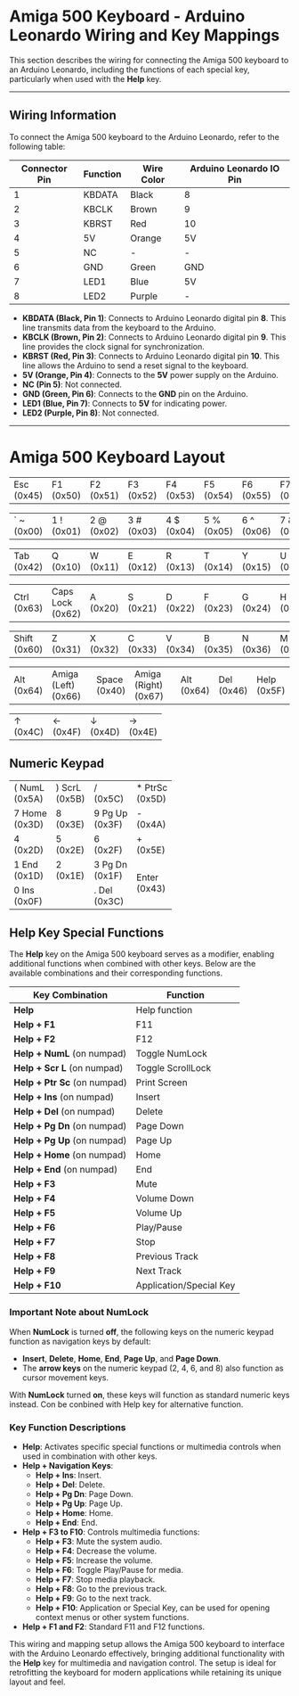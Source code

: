 
# Amiga 500 Keyboard - Arduino Leonardo Wiring and Key Mappings

This section describes the wiring for connecting the Amiga 500 keyboard to an Arduino Leonardo, including the functions of each special key, particularly when used with the **Help** key.

---

## Wiring Information

To connect the Amiga 500 keyboard to the Arduino Leonardo, refer to the following table:

| Connector Pin | Function | Wire Color | Arduino Leonardo IO Pin |
|---------------|----------|------------|--------------------------|
| 1             | KBDATA   | Black      | 8                        |
| 2             | KBCLK    | Brown      | 9                        |
| 3             | KBRST    | Red        | 10                       |
| 4             | 5V       | Orange     | 5V                       |
| 5             | NC       | -          | -                        |
| 6             | GND      | Green      | GND                      |
| 7             | LED1     | Blue       | 5V                       |
| 8             | LED2     | Purple     | -                        |

- **KBDATA (Black, Pin 1)**: Connects to Arduino Leonardo digital pin **8**. This line transmits data from the keyboard to the Arduino.
- **KBCLK (Brown, Pin 2)**: Connects to Arduino Leonardo digital pin **9**. This line provides the clock signal for synchronization.
- **KBRST (Red, Pin 3)**: Connects to Arduino Leonardo digital pin **10**. This line allows the Arduino to send a reset signal to the keyboard.
- **5V (Orange, Pin 4)**: Connects to the **5V** power supply on the Arduino.
- **NC (Pin 5)**: Not connected.
- **GND (Green, Pin 6)**: Connects to the **GND** pin on the Arduino.
- **LED1 (Blue, Pin 7)**: Connects to **5V** for indicating power.
- **LED2 (Purple, Pin 8)**: Not connected.

---

<h1>Amiga 500 Keyboard Layout</h1>

<table>
    <tr>
        <td>Esc<br>(0x45)</td><td>F1<br>(0x50)</td><td>F2<br>(0x51)</td><td>F3<br>(0x52)</td>
        <td>F4<br>(0x53)</td><td>F5<br>(0x54)</td><td>F6<br>(0x55)</td><td>F7<br>(0x56)</td>
        <td>F8<br>(0x57)</td><td>F9<br>(0x58)</td><td>F10<br>(0x59)</td>
    </tr>
</table>

<table>
    <tr>
        <td>` ~<br>(0x00)</td><td>1 !<br>(0x01)</td><td>2 @<br>(0x02)</td><td>3 #<br>(0x03)</td>
        <td>4 $<br>(0x04)</td><td>5 %<br>(0x05)</td><td>6 ^<br>(0x06)</td><td>7 &<br>(0x07)</td>
        <td>8 *<br>(0x08)</td><td>9 (<br>(0x09)</td><td>0 )<br>(0x0A)</td><td>- _<br>(0x0B)</td>
        <td class="wide">Backspace<br>(0x41)</td>
    </tr>
</table>

<table>
    <tr>
        <td>Tab<br>(0x42)</td><td>Q<br>(0x10)</td><td>W<br>(0x11)</td><td>E<br>(0x12)</td>
        <td>R<br>(0x13)</td><td>T<br>(0x14)</td><td>Y<br>(0x15)</td><td>U<br>(0x16)</td>
        <td>I<br>(0x17)</td><td>O<br>(0x18)</td><td>P<br>(0x19)</td><td>[ {<br>(0x1A)</td><td>] }<br>(0x1B)</td>
    </tr>
</table>

<table>
    <tr>
        <td>Ctrl<br>(0x63)</td><td>Caps Lock<br>(0x62)</td><td>A<br>(0x20)</td><td>S<br>(0x21)</td>
        <td>D<br>(0x22)</td><td>F<br>(0x23)</td><td>G<br>(0x24)</td><td>H<br>(0x25)</td>
        <td>J<br>(0x26)</td><td>K<br>(0x27)</td><td>L<br>(0x28)</td><td>; :<br>(0x29)</td><td>' "<br>(0x2A)</td><td>Return<br>(0x44)</td>
    </tr>
</table>

<table>
    <tr>
        <td>Shift<br>(0x60)</td><td>Z<br>(0x31)</td><td>X<br>(0x32)</td><td>C<br>(0x33)</td>
        <td>V<br>(0x34)</td><td>B<br>(0x35)</td><td>N<br>(0x36)</td><td>M<br>(0x37)</td>
        <td>, <<br>(0x38)</td><td>. ><br>(0x39)</td><td>/ ?<br>(0x3A)</td><td>Shift<br>(0x61)</td>
    </tr>
</table>

<table>
    <tr>
        <td>Alt<br>(0x64)</td><td>Amiga (Left)<br>(0x66)</td><td class="space" colspan="5">Space<br>(0x40)</td>
        <td>Amiga (Right)<br>(0x67)</td><td>Alt<br>(0x64)</td><td>Del<br>(0x46)</td><td>Help<br>(0x5F)</td>
    </tr>
</table>

<table>
    <tr>
        <td>↑<br>(0x4C)</td>
        <td>←<br>(0x4F)</td><td>↓<br>(0x4D)</td><td>→<br>(0x4E)</td>
    </tr>
</table>

<h2>Numeric Keypad</h2>

<table>
    <tr>
        <td>( NumL<br>(0x5A)</td><td>) ScrL<br>(0x5B)</td><td>/ <br>(0x5C)</td><td>* PtrSc<br>(0x5D)</td>
    </tr>
    <tr>
        <td>7 Home<br>(0x3D)</td><td>8<br>(0x3E)</td><td>9 Pg Up<br>(0x3F)</td><td>- <br>(0x4A)</td>
    </tr>
    <tr>
        <td>4<br>(0x2D)</td><td>5<br>(0x2E)</td><td>6<br>(0x2F)</td><td>+ <br>(0x5E)</td>
    </tr>
    <tr>
        <td>1 End<br>(0x1D)</td><td>2<br>(0x1E)</td><td>3 Pg Dn<br>(0x1F)</td><td rowspan="2">Enter<br>(0x43)</td>
    </tr>
    <tr>
        <td colspan="2">0 Ins<br>(0x0F)</td><td>. Del<br>(0x3C)</td>
    </tr>
</table>


## Help Key Special Functions

The **Help** key on the Amiga 500 keyboard serves as a modifier, enabling additional functions when combined with other keys. Below are the available combinations and their corresponding functions.

| Key Combination               | Function                |
|-------------------------------|-------------------------|
| **Help**                      | Help function          |
| **Help + F1**                 | F11                    |
| **Help + F2**                 | F12                    |
| **Help + NumL** (on numpad)   | Toggle NumLock         |
| **Help + Scr L** (on numpad)  | Toggle ScrollLock      |
| **Help + Ptr Sc** (on numpad) | Print Screen           |
| **Help + Ins** (on numpad)    | Insert                 |
| **Help + Del** (on numpad)    | Delete                 |
| **Help + Pg Dn** (on numpad)  | Page Down              |
| **Help + Pg Up** (on numpad)  | Page Up                |
| **Help + Home** (on numpad)   | Home                   |
| **Help + End** (on numpad)    | End                    |
| **Help + F3**                 | Mute                   |
| **Help + F4**                 | Volume Down            |
| **Help + F5**                 | Volume Up              |
| **Help + F6**                 | Play/Pause             |
| **Help + F7**                 | Stop                   |
| **Help + F8**                 | Previous Track         |
| **Help + F9**                 | Next Track             |
| **Help + F10**                | Application/Special Key|

### Important Note about NumLock

When **NumLock** is turned **off**, the following keys on the numeric keypad function as navigation keys by default:
- **Insert**, **Delete**, **Home**, **End**, **Page Up**, and **Page Down**.
- The **arrow keys** on the numeric keypad (2, 4, 6, and 8) also function as cursor movement keys.

With **NumLock** turned **on**, these keys will function as standard numeric keys instead. Con be conbined with Help key for alternative function.

### Key Function Descriptions

- **Help**: Activates specific special functions or multimedia controls when used in combination with other keys.
- **Help + Navigation Keys**:
  - **Help + Ins**: Insert.
  - **Help + Del**: Delete.
  - **Help + Pg Dn**: Page Down.
  - **Help + Pg Up**: Page Up.
  - **Help + Home**: Home.
  - **Help + End**: End.
- **Help + F3 to F10**: Controls multimedia functions:
  - **Help + F3**: Mute the system audio.
  - **Help + F4**: Decrease the volume.
  - **Help + F5**: Increase the volume.
  - **Help + F6**: Toggle Play/Pause for media.
  - **Help + F7**: Stop media playback.
  - **Help + F8**: Go to the previous track.
  - **Help + F9**: Go to the next track.
  - **Help + F10**: Application or Special Key, can be used for opening context menus or other system functions.
- **Help + F1 and F2**: Standard F11 and F12 functions.

This wiring and mapping setup allows the Amiga 500 keyboard to interface with the Arduino Leonardo effectively, bringing additional functionality with the **Help** key for multimedia and navigation control. The setup is ideal for retrofitting the keyboard for modern applications while retaining its unique layout and feel.

